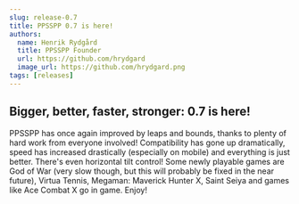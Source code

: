 ```yaml
---
slug: release-0.7
title: PPSSPP 0.7 is here!
authors:
  name: Henrik Rydgård
  title: PPSSPP Founder
  url: https://github.com/hrydgard
  image_url: https://github.com/hrydgard.png
tags: [releases]
---
```


## Bigger, better, faster, stronger: 0.7 is here!

PPSSPP has once again improved by leaps and bounds, thanks to plenty of hard work from everyone involved! Compatibility has gone up dramatically, speed has increased drastically (especially on mobile) and everything is just better. There's even horizontal tilt control! Some newly playable games are God of War (very slow though, but this will probably be fixed in the near future), Virtua Tennis, Megaman: Maverick Hunter X, Saint Seiya and games like Ace Combat X go in game. Enjoy!
